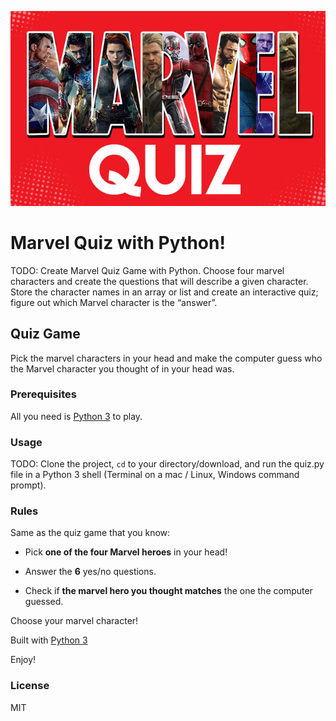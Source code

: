 ![images](images/marvel_quiz_image.jpg "superhero image")
# Marvel Quiz with Python!
TODO: Create Marvel Quiz Game with Python. Choose four marvel characters and create the questions that will describe a given character. Store the character names in an array or list and create an interactive quiz; figure out which Marvel character is the “answer”.

## Quiz Game

Pick the marvel characters in your head and make the computer guess who the Marvel character you thought of in your head was.

### Prerequisites
All you need is [Python 3](https://www.python.org/ "python link") to play.

### Usage
TODO: Clone the project, <code>cd</code> to your directory/download, and run the quiz.py file in a Python 3 shell (Terminal on a mac / Linux, Windows command prompt).

### Rules

Same as the quiz game that you know:

* Pick **one of the four Marvel heroes** in your head!
- Answer the **6** yes/no questions.
+ Check if **the marvel hero you thought matches** the one the computer guessed.

Choose your marvel character!

Built with [Python 3](https://www.python.org/doc "python documentation link")

Enjoy!

### License
MIT
